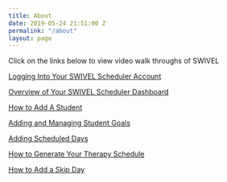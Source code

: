 ```yaml
---
title: About
date: 2019-05-24 21:51:00 Z
permalink: "/about"
layout: page
---
```



Click on the links below to view video walk throughs of SWIVEL 

[Logging Into Your SWIVEL Scheduler Account
](https://youtu.be/Y92mYFlcWEg)

[Overview of Your SWIVEL Scheduler Dashboard](https://youtu.be/wD68YBGiutw)

[How to Add A Student](https://youtu.be/TmLNbSG7OlQ)

[Adding and Managing Student Goals](https://youtu.be/CR5PeEHa-Zk)

[Adding Scheduled Days](https://youtu.be/PW6sJ1crmxM)

[How to Generate Your Therapy Schedule](https://youtu.be/uMbwqZRNlq8)

[How to Add a Skip Day](https://youtu.be/IziBTPrU9IA)
